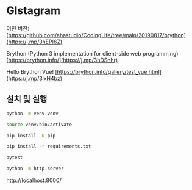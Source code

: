 # Glstagram

이전 버전:
[https://github.com/ahastudio/CodingLife/tree/main/20190817/brython](https://j.mp/3hEPI6Z)

Brython (Python 3 implementation for client-side web programming)
[https://brython.info/](https://j.mp/3hDSnhr)

Hello Brython Vue!
[https://brython.info/gallery/test_vue.html](https://j.mp/3lxH4bz)

## 설치 및 실행

```bash
python -m venv venv

source venv/bin/activate

pip install -U pip

pip install -r requirements.txt

pytest

python -m http.server
```

<http://localhost:8000/>
